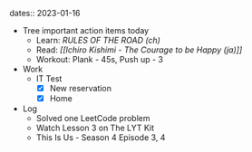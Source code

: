 dates:: 2023-01-16

- Tree important action items today
	- Learn: *RULES OF THE ROAD (ch)*
	- Read: *[[Ichiro Kishimi - The Courage to be Happy (ja)]]* 
	- Workout: Plank - 45s, Push up - 3
 - Work
	 - IT Test
		 - [x] New reservation
		 - [X] Home
- Log
	- Solved one LeetCode problem
	- Watch Lesson 3 on The LYT Kit
	- This Is Us - Season 4 Episode 3, 4
